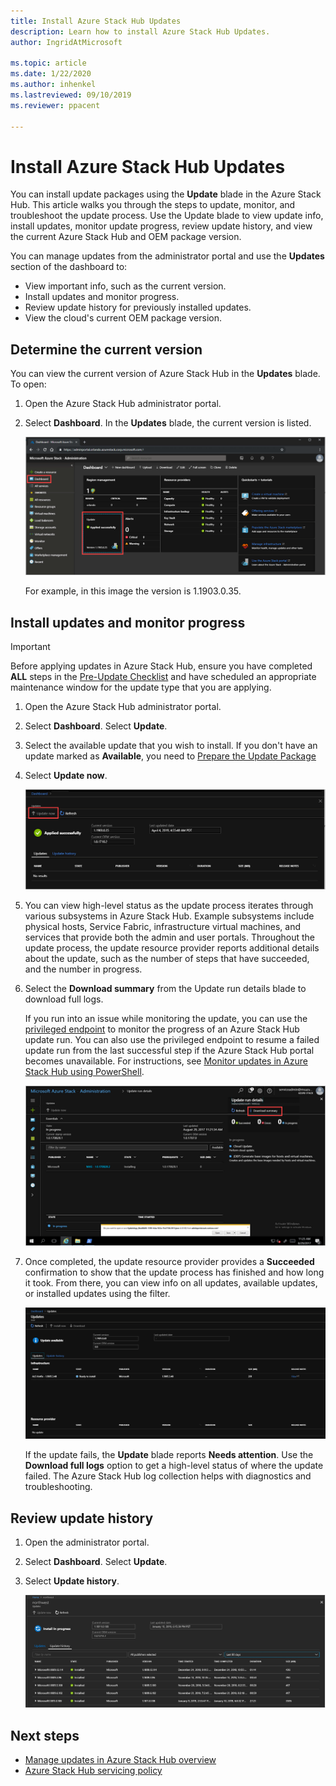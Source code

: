 ```yaml
---
title: Install Azure Stack Hub Updates 
description: Learn how to install Azure Stack Hub Updates.
author: IngridAtMicrosoft

ms.topic: article
ms.date: 1/22/2020
ms.author: inhenkel
ms.lastreviewed: 09/10/2019
ms.reviewer: ppacent 

---
```


# Install Azure Stack Hub Updates

You can install update packages using the **Update** blade in the Azure Stack Hub. This article walks you through the steps to update, monitor, and troubleshoot the update process. Use the Update blade to view update info, install updates, monitor update progress, review update history, and view the current Azure Stack Hub and OEM package version.

You can manage updates from the administrator portal and use the **Updates** section of the dashboard to:

- View important info, such as the current version.
- Install updates and monitor progress.
- Review update history for previously installed updates.
- View the cloud's current OEM package version.

## Determine the current version

You can view the current version of Azure Stack Hub in the **Updates** blade. To open:

1.  Open the Azure Stack Hub administrator portal.

2.  Select **Dashboard**. In the **Updates** blade, the current version is listed.

    ![Updates tile on default dashboard](./media/azure-stack-update-apply/image1.png)

    For example, in this image the version is 1.1903.0.35.

## Install updates and monitor progress

> [!Important]
> Before applying updates in Azure Stack Hub, ensure you have completed **ALL** steps in the [Pre-Update Checklist](release-notes-checklist.md) and have scheduled an appropriate maintenance window for the update type that you are applying.

1. Open the Azure Stack Hub administrator portal.

2. Select **Dashboard**. Select **Update**.

3. Select the available update that you wish to install. If you don't have an update marked as **Available**, you need to [Prepare the Update Package](azure-stack-update-prepare-package.md)

4. Select **Update now**.

    ![Azure Stack Hub update run details](./media/azure-stack-update-apply/image2.png)

5. You can view high-level status as the update process iterates through various subsystems in Azure Stack Hub. Example subsystems include physical hosts, Service Fabric, infrastructure virtual machines, and services that provide both the admin and user portals. Throughout the update process, the update resource provider reports additional details about the update, such as the number of steps that have succeeded, and the number in progress.

6. Select the **Download summary** from the Update run details blade to download full logs.

    If you run into an issue while monitoring the update, you can use the [privileged endpoint](https://docs.microsoft.com/azure-stack/operator/azure-stack-privileged-endpoint) to monitor the progress of an Azure Stack Hub update run. You can also use the privileged endpoint to resume a failed update run from the last successful step if the Azure Stack Hub portal becomes unavailable. For instructions, see [Monitor updates in Azure Stack Hub using PowerShell](azure-stack-update-monitor.md).

    ![Azure Stack Hub update run details](./media/azure-stack-update-apply/image3.png)

7. Once completed, the update resource provider provides a **Succeeded** confirmation to show that the update process has finished and how long it took. From there, you can view info on all updates, available updates, or installed updates using the filter.

    ![azure-stack-update-apply](./media/azure-stack-update-apply/image4.png)

    If the update fails, the **Update** blade reports **Needs attention**. Use the **Download full logs** option to get a high-level status of where the update failed. The Azure Stack Hub log collection helps with diagnostics and troubleshooting.

## Review update history

1. Open the administrator portal.

2. Select **Dashboard**. Select **Update**.

3. Select **Update history**.

    ![Azure Stack Hub update history](./media/azure-stack-update-apply/image7.png)

## Next steps

-   [Manage updates in Azure Stack Hub overview](https://docs.microsoft.com/azure-stack/operator/azure-stack-updates)  
-   [Azure Stack Hub servicing policy](https://docs.microsoft.com/azure-stack/operator/azure-stack-servicing-policy)  
